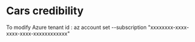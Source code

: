 # Cars credibility

To modify Azure tenant id : az account set --subscription "xxxxxxxx-xxxx-xxxx-xxxx-xxxxxxxxxxxx"